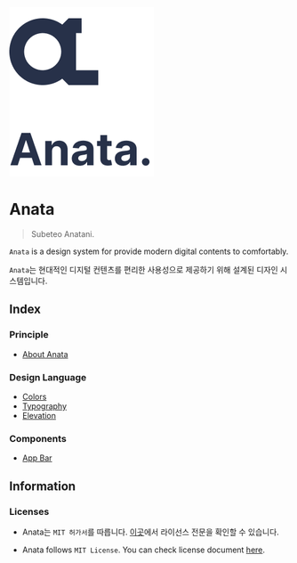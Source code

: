 ![image](./Document-Resources/Readme/identity.png)

# Anata

> Subeteo Anatani.

`Anata` is a design system for provide modern digital contents to comfortably.

`Anata`는 현대적인 디지털 컨텐츠를 편리한 사용성으로 제공하기 위해 설계된 디자인 시스템입니다.

## Index

### Principle
- [About Anata](./Principle/About-Anata.md)

### Design Language
- [Colors](./Design-Language/Colors.md)
- [Typography](./Design-Language/Typography.md)
- [Elevation](./Design-Language/Elevation.md)

### Components
- [App Bar](./Component/App-Bar.md)

## Information

### Licenses
- Anata는 `MIT 허가서`를 따릅니다. [이곳](LICENSE)에서 라이선스 전문을 확인할 수 있습니다.

- Anata follows `MIT License`. You can check license document [here](LICENSE).